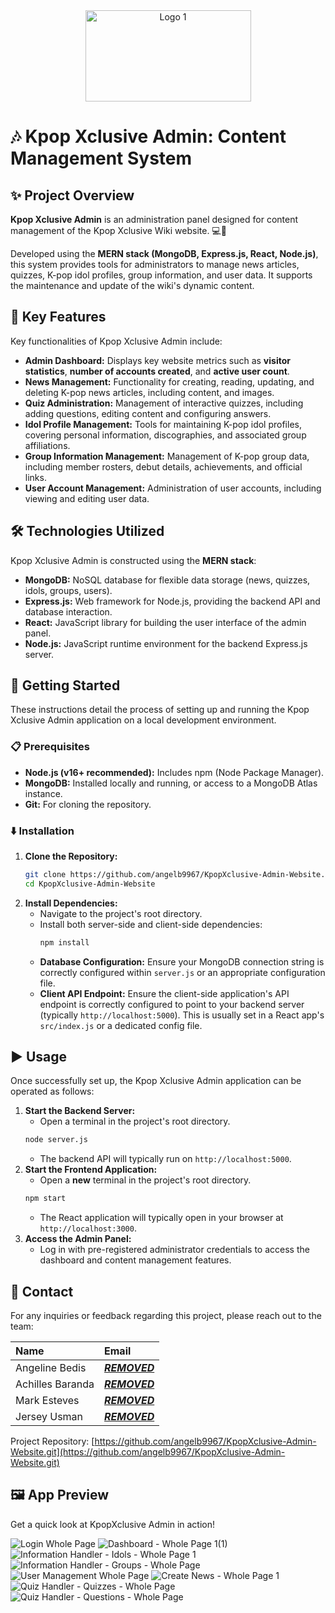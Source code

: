 <div align="center">
  <img width="265" height="146" alt="Logo 1" src="https://github.com/user-attachments/assets/aea475e1-32a8-4d35-91fb-30ec0b559400" />
</div>

# 🎶 Kpop Xclusive Admin: Content Management System

## ✨ Project Overview

**Kpop Xclusive Admin** is an administration panel designed for content management of the Kpop Xclusive Wiki website. 💻🎤 

Developed using the **MERN stack (MongoDB, Express.js, React, Node.js)**, this system provides tools for administrators to manage news articles, quizzes, K-pop idol profiles, group information, and user data. It supports the maintenance and update of the wiki's dynamic content.

## 🌟 Key Features

Key functionalities of Kpop Xclusive Admin include:

*   **Admin Dashboard:** Displays key website metrics such as **visitor statistics**, **number of accounts created**, and **active user count**.
*   **News Management:** Functionality for creating, reading, updating, and deleting K-pop news articles, including content, and images.
*   **Quiz Administration:** Management of interactive quizzes, including adding questions, editing content and configuring answers.
*   **Idol Profile Management:** Tools for maintaining K-pop idol profiles, covering personal information, discographies, and associated group affiliations.
*   **Group Information Management:** Management of K-pop group data, including member rosters, debut details, achievements, and official links.
*   **User Account Management:** Administration of user accounts, including viewing and editing user data.

## 🛠️ Technologies Utilized

Kpop Xclusive Admin is constructed using the **MERN stack**:

*   **MongoDB:** NoSQL database for flexible data storage (news, quizzes, idols, groups, users).
*   **Express.js:** Web framework for Node.js, providing the backend API and database interaction.
*   **React:** JavaScript library for building the user interface of the admin panel.
*   **Node.js:** JavaScript runtime environment for the backend Express.js server.

## 🚀 Getting Started

These instructions detail the process of setting up and running the Kpop Xclusive Admin application on a local development environment.

### 📋 Prerequisites

*   **Node.js (v16+ recommended):** Includes npm (Node Package Manager).
*   **MongoDB:** Installed locally and running, or access to a MongoDB Atlas instance.
*   **Git:** For cloning the repository.

### ⬇️ Installation

1.  **Clone the Repository:**
    ```bash
    git clone https://github.com/angelb9967/KpopXclusive-Admin-Website.git
    cd KpopXclusive-Admin-Website
    ```
2.  **Install Dependencies:**
    *   Navigate to the project's root directory.
    *   Install both server-side and client-side dependencies:
        ```bash
        npm install
        ```
    *   **Database Configuration:** Ensure your MongoDB connection string is correctly configured within `server.js` or an appropriate configuration file.
    *   **Client API Endpoint:** Ensure the client-side application's API endpoint is correctly configured to point to your backend server (typically `http://localhost:5000`). This is usually set in a React app's `src/index.js` or a dedicated config file.

## ▶️ Usage

Once successfully set up, the Kpop Xclusive Admin application can be operated as follows:

1.  **Start the Backend Server:**
    *   Open a terminal in the project's root directory.
    ```bash
    node server.js
    ```
    *   The backend API will typically run on `http://localhost:5000`.
2.  **Start the Frontend Application:**
    *   Open a **new** terminal in the project's root directory.
    ```bash
    npm start 
    ```
    *   The React application will typically open in your browser at `http://localhost:3000`.
3.  **Access the Admin Panel:**
    *   Log in with pre-registered administrator credentials to access the dashboard and content management features.

## 📧 Contact

For any inquiries or feedback regarding this project, please reach out to the team:

| Name            | Email                                    |
| :-------------- | :--------------------------------------- |
| Angeline Bedis  | [***REMOVED***](mailto:***REMOVED***)  |
| Achilles Baranda| [***REMOVED***](mailto:***REMOVED***) |
| Mark Esteves    | [***REMOVED***](mailto:***REMOVED***) |
| Jersey Usman    | [***REMOVED***](mailto:***REMOVED***) |

Project Repository: [https://github.com/angelb9967/KpopXclusive-Admin-Website.git](https://github.com/angelb9967/KpopXclusive-Admin-Website.git) 

## 🖼️ App Preview

Get a quick look at KpopXclusive Admin in action!

![Login  Whole Page](https://github.com/user-attachments/assets/f2df4354-fa91-4ded-b927-94c40d9317d0)
![Dashboard - Whole Page 1(1)](https://github.com/user-attachments/assets/eb00e217-3b07-48f8-ba9e-24abf1e46807)
![Information Handler - Idols -  Whole Page 1](https://github.com/user-attachments/assets/518cc22e-c1a1-4c17-9bd8-845fa76beddb)
![Information Handler - Groups -  Whole Page](https://github.com/user-attachments/assets/550f6c1a-5a5d-46ce-9acc-38dc44cbf4dc)
![User Management  Whole Page](https://github.com/user-attachments/assets/cdd66e54-bf49-41d0-b97a-55e82ae055fe)
![Create News - Whole Page 1](https://github.com/user-attachments/assets/9fe5f926-1fda-43d4-abc8-6825ab701427)
![Quiz Handler - Quizzes -  Whole Page](https://github.com/user-attachments/assets/3a61ed6a-7309-4aa1-b159-d422175c0855)
![Quiz Handler - Questions -  Whole Page](https://github.com/user-attachments/assets/bad2689e-ded8-43da-a4ab-601e3a4a29b8)
